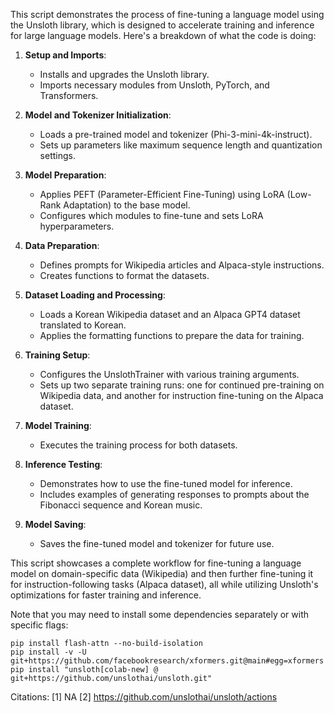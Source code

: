 This script demonstrates the process of fine-tuning a language model using the Unsloth library, which is designed to accelerate training and inference for large language models. Here's a breakdown of what the code is doing:

1. **Setup and Imports**:
   - Installs and upgrades the Unsloth library.
   - Imports necessary modules from Unsloth, PyTorch, and Transformers.

2. **Model and Tokenizer Initialization**:
   - Loads a pre-trained model and tokenizer (Phi-3-mini-4k-instruct).
   - Sets up parameters like maximum sequence length and quantization settings.

3. **Model Preparation**:
   - Applies PEFT (Parameter-Efficient Fine-Tuning) using LoRA (Low-Rank Adaptation) to the base model.
   - Configures which modules to fine-tune and sets LoRA hyperparameters.

4. **Data Preparation**:
   - Defines prompts for Wikipedia articles and Alpaca-style instructions.
   - Creates functions to format the datasets.

5. **Dataset Loading and Processing**:
   - Loads a Korean Wikipedia dataset and an Alpaca GPT4 dataset translated to Korean.
   - Applies the formatting functions to prepare the data for training.

6. **Training Setup**:
   - Configures the UnslothTrainer with various training arguments.
   - Sets up two separate training runs: one for continued pre-training on Wikipedia data, and another for instruction fine-tuning on the Alpaca dataset.

7. **Model Training**:
   - Executes the training process for both datasets.

8. **Inference Testing**:
   - Demonstrates how to use the fine-tuned model for inference.
   - Includes examples of generating responses to prompts about the Fibonacci sequence and Korean music.

9. **Model Saving**:
   - Saves the fine-tuned model and tokenizer for future use.

This script showcases a complete workflow for fine-tuning a language model on domain-specific data (Wikipedia) and then further fine-tuning it for instruction-following tasks (Alpaca dataset), all while utilizing Unsloth's optimizations for faster training and inference.

Note that you may need to install some dependencies separately or with specific flags:
```
pip install flash-attn --no-build-isolation
pip install -v -U git+https://github.com/facebookresearch/xformers.git@main#egg=xformers
pip install "unsloth[colab-new] @ git+https://github.com/unslothai/unsloth.git"
```

Citations:
[1] NA
[2] https://github.com/unslothai/unsloth/actions
